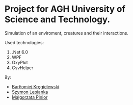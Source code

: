 # Project for AGH University of Science and Technology.

Simulation of an enviroment, creatures and their interactions.

Used technologies:

1. .Net 6.0
2. WPF
3. OxyPlot
4. CsvHelper

By:

-   [Bartłomiej Kręgielewski](https://github.com/Varil426)
-   [Szymon Lepianka](https://github.com/SzymonLepianka)
-   [Małgorzata Pinior](https://github.com/mpinior)
